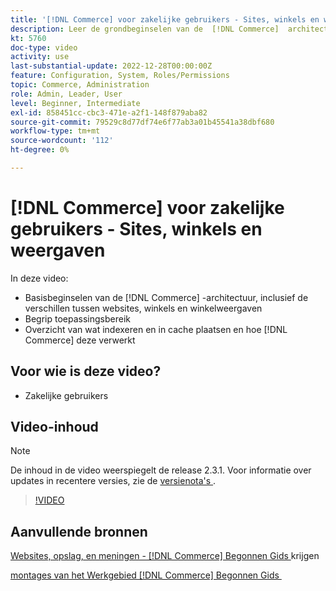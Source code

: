 ```yaml
---
title: '[!DNL Commerce] voor zakelijke gebruikers - Sites, winkels en weergaven'
description: Leer de grondbeginselen van de  [!DNL Commerce]  architectuur, met inbegrip van de verschillen tussen websites, opslag, opslagmeningen, en toepassingswerkingsgebied. Indexering en caching begrijpen.
kt: 5760
doc-type: video
activity: use
last-substantial-update: 2022-12-28T00:00:00Z
feature: Configuration, System, Roles/Permissions
topic: Commerce, Administration
role: Admin, Leader, User
level: Beginner, Intermediate
exl-id: 858451cc-cbc3-471e-a2f1-148f879aba82
source-git-commit: 79529c8d77df74e6f77ab3a01b45541a38dbf680
workflow-type: tm+mt
source-wordcount: '112'
ht-degree: 0%

---
```


# [!DNL Commerce] voor zakelijke gebruikers - Sites, winkels en weergaven

In deze video:

- Basisbeginselen van de [!DNL Commerce] -architectuur, inclusief de verschillen tussen websites, winkels en winkelweergaven
- Begrip toepassingsbereik
- Overzicht van wat indexeren en in cache plaatsen en hoe [!DNL Commerce] deze verwerkt

## Voor wie is deze video?

- Zakelijke gebruikers

## Video-inhoud

>[!NOTE]
>
>De inhoud in de video weerspiegelt de release 2.3.1. Voor informatie over updates in recentere versies, zie de [&#x200B; versienota&#39;s &#x200B;](https://experienceleague.adobe.com/docs/commerce-operations/release/notes/overview.html?lang=nl-NL).

>[!VIDEO](https://video.tv.adobe.com/v/35945?quality=12&learn=on)

## Aanvullende bronnen

[&#x200B; Websites, opslag, en meningen -  [!DNL Commerce]  Begonnen Gids &#x200B;](https://experienceleague.adobe.com/docs/commerce-admin/start/setup/websites-stores-views.html?lang=nl-NL) krijgen

[&#x200B; montages van het Werkgebied  [!DNL Commerce]  Begonnen Gids &#x200B;](https://experienceleague.adobe.com/docs/commerce-admin/start/setup/websites-stores-views.html?lang=nl-NL#scope-settings)
